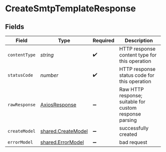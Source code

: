 # CreateSmtpTemplateResponse


## Fields

| Field                                                    | Type                                                     | Required                                                 | Description                                              |
| -------------------------------------------------------- | -------------------------------------------------------- | -------------------------------------------------------- | -------------------------------------------------------- |
| `contentType`                                            | *string*                                                 | :heavy_check_mark:                                       | HTTP response content type for this operation            |
| `statusCode`                                             | *number*                                                 | :heavy_check_mark:                                       | HTTP response status code for this operation             |
| `rawResponse`                                            | [AxiosResponse](https://axios-http.com/docs/res_schema)  | :heavy_minus_sign:                                       | Raw HTTP response; suitable for custom response parsing  |
| `createModel`                                            | [shared.CreateModel](../../models/shared/createmodel.md) | :heavy_minus_sign:                                       | successfully created                                     |
| `errorModel`                                             | [shared.ErrorModel](../../models/shared/errormodel.md)   | :heavy_minus_sign:                                       | bad request                                              |